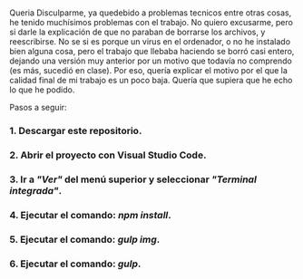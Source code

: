 # 
Queria Disculparme, ya quedebido a problemas tecnicos entre otras cosas, he tenido muchísimos problemas con el trabajo.
No quiero excusarme, pero si darle la explicación de que no paraban de borrarse los archivos, y reescribirse. 
No se si es porque un virus en el ordenador, o no he instalado bien alguna cosa, pero el trabajo que llebaba haciendo se borró casi entero, dejando una versión muy anterior por un motivo que todavía no comprendo (es más, sucedió en clase).
Por eso, quería explicar el motivo por el que la calidad final de mi trabajo es un poco baja.
Quería que supiera que he echo lo que he podido.



Pasos a seguir:

###  1. Descargar este repositorio.
###  2. Abrir el proyecto con Visual Studio Code.
###  3. Ir a *"Ver"* del menú superior y seleccionar *"Terminal integrada"*.
###  4. Ejecutar el comando:  *npm install*.
###  5. Ejecutar el comando:  *gulp img*.
###  6. Ejecutar el comando:  *gulp*.
